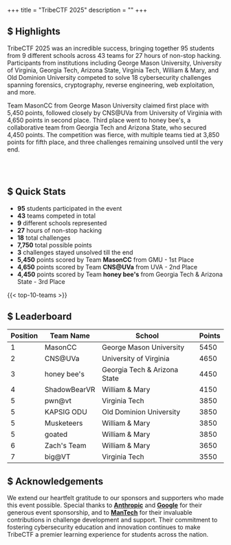 +++
title = "TribeCTF 2025"
description = ""
+++

## $ Highlights

TribeCTF 2025 was an incredible success, bringing together 95 students from 9 different schools across 43 teams for 27 hours of non-stop hacking. Participants from institutions including George Mason University, University of Virginia, Georgia Tech, Arizona State, Virginia Tech, William & Mary, and Old Dominion University competed to solve 18 cybersecurity challenges spanning forensics, cryptography, reverse engineering, web exploitation, and more.

Team MasonCC from George Mason University claimed first place with 5,450 points, followed closely by CNS@UVa from University of Virginia with 4,650 points in second place. Third place went to honey bee's, a collaborative team from Georgia Tech and Arizona State, who secured 4,450 points. The competition was fierce, with multiple teams tied at 3,850 points for fifth place, and three challenges remaining unsolved until the very end.

<br><br>

## $ Quick Stats

- **95** students participated in the event
- **43** teams competed in total
- **9** different schools represented
- **27** hours of non-stop hacking
- **18** total challenges
- **7,750** total possible points
- **3** challenges stayed unsolved till the end
- **5,450** points scored by Team **MasonCC** from GMU - 1st Place
- **4,650** points scored by Team **CNS@UVa** from UVA - 2nd Place
- **4,450** points scored by Team **honey bee's** from Georgia Tech & Arizona State - 3rd Place

{{< top-10-teams >}}

## $ Leaderboard

| Position | Team Name           | School                              | Points |
|----------|---------------------|-------------------------------------|--------|
|     1    | MasonCC             | George Mason University             | 5450   |
|     2    | CNS@UVa             | University of Virginia              | 4650   |
|     3    | honey bee's         | Georgia Tech & Arizona State        | 4450   |
|     4    | ShadowBearVR        | William & Mary                      | 4150   |
|     5    | pwn@vt              | Virginia Tech                       | 3850   |
|     5    | KAPSIG ODU          | Old Dominion University             | 3850   |
|     5    | Musketeers          | William & Mary                      | 3850   |
|     5    | goated              | William & Mary                      | 3850   |
|     6    | Zach's Team         | William & Mary                      | 3650   |
|    7     | big@VT              | Virginia Tech                       | 3550   |

## $ Acknowledgements

We extend our heartfelt gratitude to our sponsors and supporters who made this event possible. Special thanks to **<a href="https://anthropic.com" target="_blank">Anthropic</a>** and **<a href="https://google.com" target="_blank">Google</a>** for their generous event sponsorship, and to **<a href="https://mantech.com" target="_blank">ManTech</a>** for their invaluable contributions in challenge development and support. Their commitment to fostering cybersecurity education and innovation continues to make TribeCTF a premier learning experience for students across the nation.